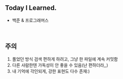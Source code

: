 ## Today I Learned.

- 백준 & 프로그래머스

<br>

## 주의
1. 풀었던 방식 검색 편하게 하려고, 그냥 한 파일에 계속 커밋함
2. 다른 사람한텐 가독성이 안 좋을 수 있음(난 편하더라,,)
3. 내 기억에 각인되게, 강한 표현도 다수 존재:)
